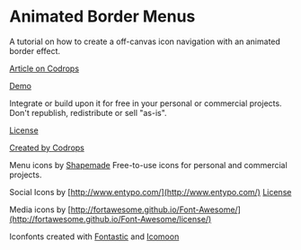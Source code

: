 
Animated Border Menus
=========
A tutorial on how to create a off-canvas icon navigation with an animated border effect.

[Article on Codrops](http://tympanus.net/codrops/?p=16556)

[Demo](http://tympanus.net/Tutorials/AnimatedBorderMenus/)

Integrate or build upon it for free in your personal or commercial projects. Don't republish, redistribute or sell "as-is". 

[License](http://tympanus.net/codrops/licensing/)


[Created by Codrops](http://www.codrops.com)

Menu icons by [Shapemade](http://steadysets.com/)
Free-to-use icons for personal and commercial projects.

Social Icons by [http://www.entypo.com/](http://www.entypo.com/)
[License](http://creativecommons.org/licenses/by-sa/3.0/)

Media icons by [http://fortawesome.github.io/Font-Awesome/](http://fortawesome.github.io/Font-Awesome/license/)

Iconfonts created with [Fontastic](http://fontastic.me/) and [Icomoon](http://icomoon.io/app/)